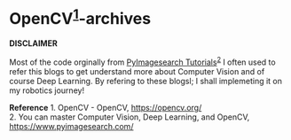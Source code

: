 # OpenCV<sup>[1](#opencv)</sup>-archives

**DISCLAIMER**

Most of the code orginally from [PyImagesearch Tutorials](https://www.pyimagesearch.com/)<sup>[2](#pyimagesearch)</sup>
I often used to refer this blogs to get understand more about Computer Vision
and of course Deep Learning. By refering to these blogsl; I shall implemeting it
on my robotics journey!



**Reference**
<a name="opencv">1</a>. OpenCV - OpenCV, https://opencv.org/
<br /><a name="pyimagesearch">2</a>. You can master Computer Vision, Deep Learning, and OpenCV, https://www.pyimagesearch.com/
